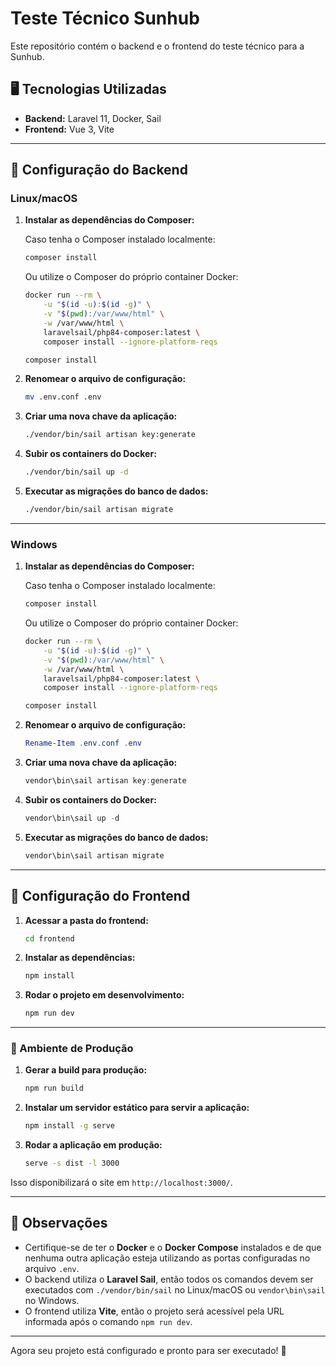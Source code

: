 # Teste Técnico Sunhub

Este repositório contém o backend e o frontend do teste técnico para a Sunhub.

## 🖥️ Tecnologias Utilizadas

- **Backend:** Laravel 11, Docker, Sail
- **Frontend:** Vue 3, Vite

---

## 🚀 Configuração do Backend

### Linux/macOS

1. **Instalar as dependências do Composer:**
   
   Caso tenha o Composer instalado localmente:
   ```sh
   composer install
   ```
   
   Ou utilize o Composer do próprio container Docker:
   ```sh
   docker run --rm \
       -u "$(id -u):$(id -g)" \
       -v "$(pwd):/var/www/html" \
       -w /var/www/html \
       laravelsail/php84-composer:latest \
       composer install --ignore-platform-reqs
   ```
   ```sh
   composer install
   ```

1. **Renomear o arquivo de configuração:**
   ```sh
   mv .env.conf .env
   ```

2. **Criar uma nova chave da aplicação:**
   ```sh
   ./vendor/bin/sail artisan key:generate
   ```

3. **Subir os containers do Docker:**
   ```sh
   ./vendor/bin/sail up -d
   ```

4. **Executar as migrações do banco de dados:**
   ```sh
   ./vendor/bin/sail artisan migrate
   ```
---


### Windows

1. **Instalar as dependências do Composer:**
   
   Caso tenha o Composer instalado localmente:
   ```sh
   composer install
   ```
   
   Ou utilize o Composer do próprio container Docker:
   ```sh
   docker run --rm \
       -u "$(id -u):$(id -g)" \
       -v "$(pwd):/var/www/html" \
       -w /var/www/html \
       laravelsail/php84-composer:latest \
       composer install --ignore-platform-reqs
   ```
   ```powershell
   composer install
   ```

1. **Renomear o arquivo de configuração:**
   ```powershell
   Rename-Item .env.conf .env
   ```

2. **Criar uma nova chave da aplicação:**
   ```powershell
   vendor\bin\sail artisan key:generate
   ```

3. **Subir os containers do Docker:**
   ```powershell
   vendor\bin\sail up -d
   ```

4. **Executar as migrações do banco de dados:**
   ```powershell
   vendor\bin\sail artisan migrate
   ```
---

## 🎨 Configuração do Frontend

1. **Acessar a pasta do frontend:**
   ```sh
   cd frontend
   ```

2. **Instalar as dependências:**
   ```sh
   npm install
   ```

3. **Rodar o projeto em desenvolvimento:**
   ```sh
   npm run dev
   ```

---

### 🚀 Ambiente de Produção

1. **Gerar a build para produção:**
   ```sh
   npm run build
   ```

2. **Instalar um servidor estático para servir a aplicação:**
   ```sh
   npm install -g serve
   ```

3. **Rodar a aplicação em produção:**
   ```sh
   serve -s dist -l 3000
   ```

Isso disponibilizará o site em `http://localhost:3000/`.


---

## 📝 Observações

- Certifique-se de ter o **Docker** e o **Docker Compose** instalados e de que nenhuma outra aplicação esteja utilizando as portas configuradas no arquivo `.env`.
- O backend utiliza o **Laravel Sail**, então todos os comandos devem ser executados com `./vendor/bin/sail` no Linux/macOS ou `vendor\bin\sail` no Windows.
- O frontend utiliza **Vite**, então o projeto será acessível pela URL informada após o comando `npm run dev`.

---

Agora seu projeto está configurado e pronto para ser executado! 🚀

